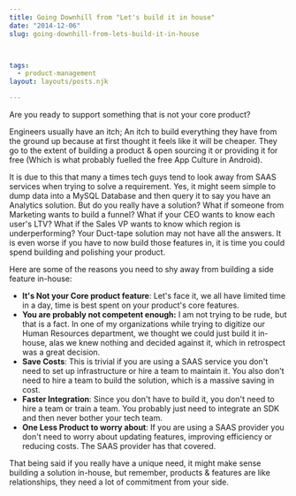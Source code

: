 ```yaml
---
title: Going Downhill from "Let's build it in house"
date: "2014-12-06"
slug: going-downhill-from-lets-build-it-in-house



tags: 
  - product-management
layout: layouts/posts.njk

---
```


Are you ready to support something that is not your core product?

Engineers usually have an itch; An itch to build everything they have from the ground up because at first thought it feels like it will be cheaper. They go to the extent of building a product & open sourcing it or providing it for free (Which is what probably fuelled the free App Culture in Android).

It is due to this that many a times tech guys tend to look away from SAAS services when trying to solve a requirement. Yes, it might seem simple to dump data into a MySQL Database and then query it to say you have an Analytics solution. But do you really have a solution? What if someone from Marketing wants to build a funnel? What if your CEO wants to know each user's LTV? What if the Sales VP wants to know which region is underperforming? Your Duct-tape solution may not have all the answers. It is even worse if you have to now build those features in, it is time you could spend building and polishing your product.

Here are some of the reasons you need to shy away from building a side feature in-house:

- **It's Not your Core product feature**: Let's face it, we all have limited time in a day, time is best spent on your product's core features.
- **You are probably not competent enough:** I am not trying to be rude, but that is a fact. In one of my organizations while trying to digitize our Human Resources department, we thought we could just build it in-house, alas we knew nothing and decided against it, which in retrospect was a great decision.
- **Save Costs**: This is trivial if you are using a SAAS service you don't need to set up infrastructure or hire a team to maintain it. You also don't need to hire a team to build the solution, which is a massive saving in cost.
- **Faster Integration**: Since you don't have to build it, you don't need to hire a team or train a team. You probably just need to integrate an SDK and then never bother your tech team.
- **One Less Product to worry about**: If you are using a SAAS provider you don't need to worry about updating features, improving efficiency or reducing costs. The SAAS provider has that covered.

That being said if you really have a unique need, it might make sense building a solution in-house, but remember, products & features are like relationships, they need a lot of commitment from your side.
